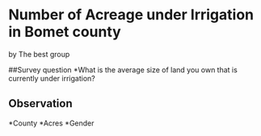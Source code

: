 # Number of Acreage under Irrigation in Bomet county

by The best group


  
##Survey question
  *What is the average size of land you own that is currently under irrigation?

## Observation
  *County
  *Acres
  *Gender


